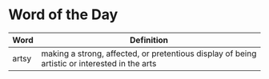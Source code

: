 # Word of the Day

|Word|Definition|
|---|---|
|artsy|making a strong, affected, or pretentious display of being artistic or interested in the arts|
